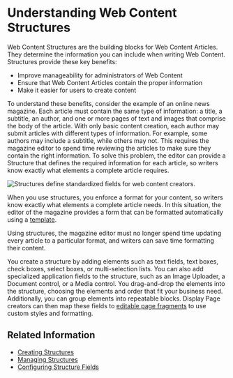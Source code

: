 # Understanding Web Content Structures

Web Content Structures are the building blocks for Web Content Articles. They determine the information you can include when writing Web Content. Structures provide these key benefits:

* Improve manageability for administrators of Web Content
* Ensure that Web Content Articles contain the proper information
* Make it easier for users to create content

To understand these benefits, consider the example of an online news magazine. Each article must contain the same type of information: a title, a subtitle, an author, and one or more pages of text and images that comprise the body of the article. With only basic content creation, each author may submit articles with different types of information. For example, some authors may include a subtitle, while others may not. This requires the magazine editor to spend time reviewing the articles to make sure they contain the right information. To solve this problem, the editor can provide a Structure that defines the required information for each article, so writers know exactly what elements a complete article requires.

![Structures define standardized fields for web content creators.](./understanding-web-content-structures/images/01.png)

When you use structures, you enforce a format for your content, so writers know exactly what elements a complete article needs. In this situation, the editor of the magazine provides a form that can be formatted automatically using a [template](../web-content-templates/creating-web-content-templates.md).

Using structures, the magazine editor must no longer spend time updating every article to a particular format, and writers can save time formatting their content.

You create a structure by adding elements such as text fields, text boxes, check boxes, select boxes, or multi-selection lists. You can also add specialized application fields to the structure, such as an Image Uploader, a Document control, or a Media control. You drag-and-drop the elements into the structure, choosing the elements and order that fit your business need. Additionally, you can group elements into repeatable blocks. Display Page creators can then map these fields to [editable page fragments](../../../site-building/creating-pages/building-and-managing-content-pages/building-content-pages.md) to use custom styles and formatting.

## Related Information

* [Creating Structures](./creating-structures.md)
* [Managing Structures](./managing-structures.md)
* [Configuring Structure Fields](./configuring-structure-fields.md)
